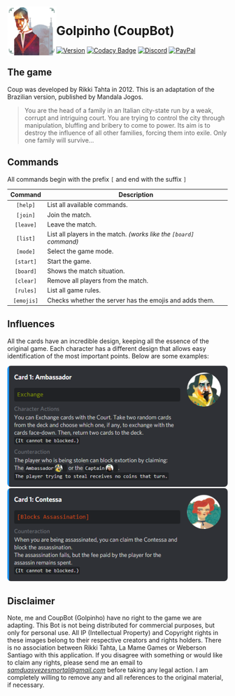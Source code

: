 <br />

<img align="left" src="src/assets/images/coup.png" width="112" height="112">

# Golpinho (CoupBot)

[![Version](https://badge.fury.io/gh/tterb%2FHyde.svg)](https://badge.fury.io/gh/tterb%2FHyde)
[![Codacy Badge](https://api.codacy.com/project/badge/Grade/8c0125508ebb42078891fc2414de6284)](https://www.codacy.com/manual/SamuelHiroyuki/coup-discord-bot?utm_source=github.com&utm_medium=referral&utm_content=SamuelHiroyuki/coup-discord-bot&utm_campaign=Badge_Grade)
[![Discord](https://discordapp.com/api/guilds/692521354020520026/widget.png)](https://discord.gg/5dUCrH6)
[![PayPal](https://img.shields.io/badge/paypal-donate-yellow.svg)](https://www.paypal.com/cgi-bin/webscr?cmd=_donations&business=WGDWBWMKEV432&currency_code=USD&source=url)

<h2>The game</h2>

Coup was developed by Rikki Tahta in 2012. This is an adaptation of the Brazilian version, published by Mandala Jogos.

> You are the head of a family in an Italian city-state run by a weak, corrupt and intriguing court. You are trying to control the city through manipulation, bluffing and bribery to come to power. Its aim is to destroy the influence of all other families, forcing them into exile. Only one family will survive...

## Commands

All commands begin with the prefix `[` and end with the suffix `]`

|  Command   | Description                                                         |
| :--------: | ------------------------------------------------------------------- |
|  `[help]`  | List all available commands.                                        |
|  `[join]`  | Join the match.                                                     |
| `[leave]`  | Leave the match.                                                    |
|  `[list]`  | List all players in the match. _(works like the `[board]` command)_ |
|  `[mode]`  | Select the game mode.                                               |
| `[start]`  | Start the game.                                                     |
| `[board]`  | Shows the match situation.                                          |
| `[clear]`  | Remove all players from the match.                                  |
| `[rules]`  | List all game rules.                                                |
| `[emojis]` | Checks whether the server has the emojis and adds them.             |

## Influences

All the cards have an incredible design, keeping all the essence of the original game. Each character has a different design that allows easy identification of the most important points. Below are some examples:

<img src="src/assets/images/amb-card.png" style="border-radius: 8px;" />
<img src="src/assets/images/cont-card.png" style="border-radius: 8px;" />

## Disclaimer

Note, me and CoupBot (Golpinho) have no right to the game we are adapting. This Bot is not being distributed for commercial purposes, but only for personal use. All IP (Intellectual Property) and Copyright rights in these images belong to their respective creators and rights holders. There is no association between Rikki Tahta, La Mame Games or Weberson Santiago with this application. If you disagree with something or would like to claim any rights, please send me an email to [_<samduasvezesmortal@gmail.com>_](mailto:samduasvezesmortal@gmail.com) before taking any legal action. I am completely willing to remove any and all references to the original material, if necessary.
